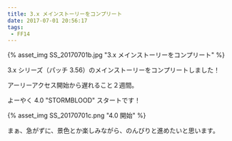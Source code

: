 ```yaml
---
title: 3.x メインストーリーをコンプリート
date: 2017-07-01 20:56:17
tags:
 - FF14
---
```


{% asset_img SS_20170701b.jpg "3.x メインストーリーをコンプリート" %}

3.x シリーズ（パッチ 3.56）のメインストーリーをコンプリートしました！

アーリーアクセス開始から遅れること２週間。

よーやく 4.0 "STORMBLOOD" スタートです！

{% asset_img SS_20170701c.png "4.0 開始" %}

まぁ、急がずに、景色とか楽しみながら、のんびりと進めたいと思います。
